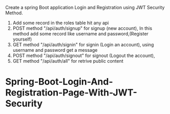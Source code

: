 Create a spring Boot application Login and Registration using JWT Security Method.
1) Add some record in the roles table hit any api 
2) POST method "/api/auth/signup" for signup (new account), In this method add some record like username and password,(Register yourself)
3) GET method "/api/auth/signin" for signin (Login an account), using username and password get a message 
4) POST method "/api/auth/signout" for signout (Logout the account), 
5) GET method "/api/auth/all" for retrive public content
   
# Spring-Boot-Login-And-Registration-Page-With-JWT-Security
